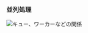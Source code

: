 ### 並列処理
![キュー、ワーカーなどの関係](https://masa-engineer-blog.com/wp-content/uploads/2021/11/job-queue-worker.jpg)